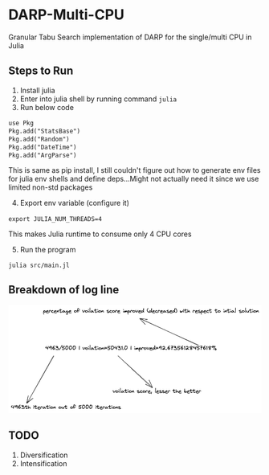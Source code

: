 # DARP-Multi-CPU
Granular Tabu Search implementation of DARP for the single/multi CPU in Julia

## Steps to Run
1. Install julia
2. Enter into julia shell by running command `julia`
3. Run below code

```
use Pkg
Pkg.add("StatsBase")
Pkg.add("Random")
Pkg.add("DateTime")
Pkg.add("ArgParse")
```

This is same as pip install, I still couldn't figure out how to generate env files
for julia env shells and define deps...Might not actually need it since we use
limited non-std packages

4. Export env variable (configure it)

`export JULIA_NUM_THREADS=4`

This makes Julia runtime to consume only 4 CPU cores

5. Run the program

```
julia src/main.jl
```

## Breakdown of log line

![log-line-breakdown](images/log-line-breakdown.png)


## TODO
1. Diversification
2. Intensification
